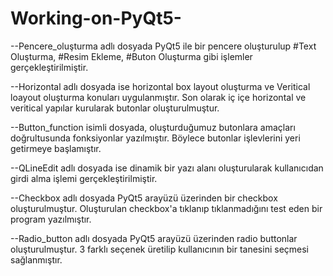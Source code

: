 # Working-on-PyQt5-

--Pencere_oluşturma adlı dosyada PyQt5 ile bir pencere oluşturulup #Text Oluşturma, #Resim Ekleme, #Buton Oluşturma gibi işlemler gerçekleştirilmiştir.


--Horizontal adlı dosyada ise horizontal box layout oluşturma ve Veritical loayout oluşturma konuları uygulanmıştır. Son olarak iç içe horizontal ve veritical yapılar kurularak butonlar oluşturulmuştur.


--Button_function isimli dosyada, oluşturduğumuz butonlara amaçları doğrultusunda fonksiyonlar yazılmıştır. Böylece butonlar işlevlerini yeri getirmeye başlamıştır.


--QLineEdit adlı dosyada ise dinamik bir yazı alanı oluşturularak kullanıcıdan girdi alma işlemi gerçekleştirilmiştir.


--Checkbox adlı dosyada PyQt5 arayüzü üzerinden bir checkbox oluşturulmuştur. Oluşturulan checkbox'a tıklanıp tıklanmadığını test eden bir program yazılmıştır.


--Radio_button adlı dosyada PyQt5 arayüzü üzerinden radio buttonlar oluşturulmuştur. 3 farklı seçenek üretilip kullanıcının bir tanesini seçmesi sağlanmıştır.




